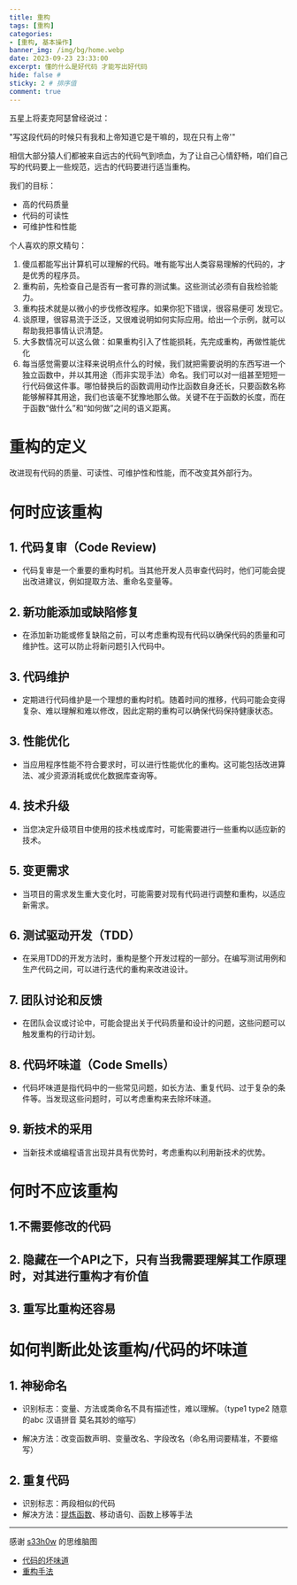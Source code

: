```yaml
---
title: 重构
tags: [重构]
categories: 
- [重构, 基本操作]
banner_img: /img/bg/home.webp
date: 2023-09-23 23:33:00
excerpt: 懂的什么是好代码 才能写出好代码
hide: false # 
sticky: 2 # 排序值
comment: true
---
```

五星上将麦克阿瑟曾经说过：

"写这段代码的时候只有我和上帝知道它是干嘛的，现在只有上帝'"

相信大部分猿人们都被来自远古的代码气到喷血，为了让自己心情舒畅，咱们自己写的代码要上一些规范，远古的代码要进行适当重构。

我们的目标：

- 高的代码质量
- 代码的可读性
- 可维护性和性能

个人喜欢的原文精句：

1. 傻瓜都能写出计算机可以理解的代码。唯有能写出人类容易理解的代码的，才是优秀的程序员。
2. 重构前，先检查自己是否有一套可靠的测试集。这些测试必须有自我检验能力。
3. 重构技术就是以微小的步伐修改程序。如果你犯下错误，很容易便可 发现它。
4. 谈原理，很容易流于泛泛，又很难说明如何实际应用。给出一个示例，就可以帮助我把事情认识清楚。
5. 大多数情况可以这么做：如果重构引入了性能损耗，先完成重构，再做性能优化
6. 每当感觉需要以注释来说明点什么的时候，我们就把需要说明的东西写进一个独立函数中，并以其用途（而非实现手法）命名。我们可以对一组甚至短短一行代码做这件事。哪怕替换后的函数调用动作比函数自身还长，只要函数名称能够解释其用途，我们也该毫不犹豫地那么做。关键不在于函数的长度，而在于函数“做什么”和“如何做”之间的语义距离。

# 重构的定义

改进现有代码的质量、可读性、可维护性和性能，而不改变其外部行为。

# 何时应该重构

## 1. 代码复审（Code Review)

- 代码复审是一个重要的重构时机。当其他开发人员审查代码时，他们可能会提出改进建议，例如提取方法、重命名变量等。

## 2. 新功能添加或缺陷修复

- 在添加新功能或修复缺陷之前，可以考虑重构现有代码以确保代码的质量和可维护性。这可以防止将新问题引入代码中。

## 3. 代码维护

- 定期进行代码维护是一个理想的重构时机。随着时间的推移，代码可能会变得复杂、难以理解和难以修改，因此定期的重构可以确保代码保持健康状态。

## 3. 性能优化
- 当应用程序性能不符合要求时，可以进行性能优化的重构。这可能包括改进算法、减少资源消耗或优化数据库查询等。
## 4. 技术升级

- 当您决定升级项目中使用的技术栈或库时，可能需要进行一些重构以适应新的技术。

## 5. 变更需求

- 当项目的需求发生重大变化时，可能需要对现有代码进行调整和重构，以适应新需求。

## 6. 测试驱动开发（TDD）

- 在采用TDD的开发方法时，重构是整个开发过程的一部分。在编写测试用例和生产代码之间，可以进行迭代的重构来改进设计。

## 7. 团队讨论和反馈

- 在团队会议或讨论中，可能会提出关于代码质量和设计的问题，这些问题可以触发重构的行动计划。

## 8. 代码坏味道（Code Smells）

- 代码坏味道是指代码中的一些常见问题，如长方法、重复代码、过于复杂的条件等。当发现这些问题时，可以考虑重构来去除坏味道。

## 9. 新技术的采用

- 当新技术或编程语言出现并具有优势时，考虑重构以利用新技术的优势。

# 何时不应该重构

## 1.不需要修改的代码

## 2. 隐藏在一个API之下，只有当我需要理解其工作原理时，对其进行重构才有价值

## 3. 重写比重构还容易

# 如何判断此处该重构/代码的坏味道

## 1. 神秘命名

- 识别标志：变量、方法或类命名不具有描述性，难以理解。（type1 type2 随意的abc 汉语拼音  莫名其妙的缩写）

- 解决方法：改变函数声明、变量改名、字段改名（命名用词要精准，不要缩写）

## 2. 重复代码

- 识别标志：两段相似的代码
- 解决方法：[提炼函数](http://menglingxu.top/2023/09/24/refactoring-extract-function/)、移动语句、函数上移等手法

------

感谢 [s33h0w](https://juejin.cn/user/2999123450011288/posts) 的思维脑图

- [代码的坏味道](https://www.processon.com/view/link/5dca64dae4b0fc314a0dfaad)
- [重构手法](https://www.processon.com/view/link/5dca6542e4b059bcd19116be)

